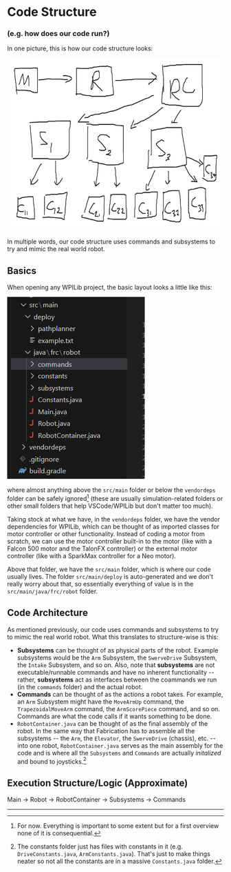 # Code Structure    
### (e.g. how does our code run?)   

In one picture, this is how our code structure looks:

<img alt="Example WPILib Code Structure (MS Paint)" src="../Assets/Example_Code_Structure.png" width="780" height="400">

In multiple words, our code structure uses commands and subsystems to try and mimic the real world robot. 

## Basics

When opening any WPILib project, the basic layout looks a little like this:

<img alt="Example WPILib Code Structure (VSCode)" src="../Assets/Example_WPILib_Code_Structure.png" width="320" height="422">

where almost anything above the `src/main` folder or below the `vendordeps` folder can be safely ignored[^1] (these are usually simulation-related folders or other small folders that help VSCode/WPILib but don't matter too much). 

Taking stock at what we have, in the `vendordeps` folder, we have the vendor dependencies for WPILib, which can be thought of as imported classes for motor controller or other functionality. Instead of coding a motor from scratch, we can use the motor controller built-in to the motor (like with a Falcon 500 motor and the TalonFX controller) or the external motor controller (like with a SparkMax controller for a Neo motor).

Above that folder, we have the `src/main` folder, which is where our code usually lives. The folder `src/main/deploy` is auto-generated and we don't really worry about that, so essentially everything of value is in the `src/main/java/frc/robot` folder.


## Code Architecture

As mentioned previously, our code uses commands and subsystems to try to mimic the real world robot. What this translates to structure-wise is this:    
- **Subsystems** can be thought of as physical parts of the robot. Example subsystems would be the `Arm` Subsystem, the `SwerveDrive` Subsystem, the `Intake` Subsystem, and so on. Also, note that **subsystems** are not executable/runnable commands and have no inherent functionality -- rather, **subsystems** act as interfaces between the coammands we run (in the `commands` folder) and the actual robot.     
- **Commands** can be thought of as the actions a robot takes. For example, an `Arm` Subsystem might have the `MoveArmUp` command, the `TrapezoidalMoveArm` command, the `ArmScorePiece` command, and so on. Commands are what the code calls if it wants something to be done.    
- `RobotContainer.java` can be thought of as the final assembly of the robot. In the same way that Fabrication has to assemble all the subsystems -- the `Arm`, the `Elevator`, the `SwerveDrive` (chassis), etc. -- into one robot, `RobotContainer.java` serves as the main assembly for the code and is where all the `Subsystems` and `Commands` are actually *initalized* and bound to joysticks.[^2]


## Execution Structure/Logic (Approximate)
Main -> Robot -> RobotContainer -> Subsystems -> Commands




---
[^1]: For now. Everything is important to some extent but for a first overview none of it is consequential.
[^2]: The constants folder just has files with constants in it (e.g. `DriveConstants.java`, `ArmConstants.java`). That's just to make things neater so not all the constants are in a massive `Constants.java` folder.